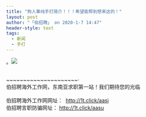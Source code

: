 ```yaml
---
title: "狗人事纯手打简介！！！希望能帮到想来这的！"
layout: post
author: "「伯招聘」 on 2020-1-7 14:47"
header-style: text
tags:
  - 新闻
  - 手打
---
```


<head></head>
<body>
 <p>。<img src="https://www.365zhaopin.co/data/upload/article_pic_path/20200104/c92629ce42280466f183b8012998c77c.png"></p>
 <br>~~~~~~~~~~~~~~~~~~~~~·
 <br> 伯招聘海外工作网，东南亚求职第一站！我们期待您的光临
 <br> 
 <br> 伯招聘海外工作网网址：&nbsp;
 <a href="http://1t.click/aasj">http://1t.click/aasj</a>
 <br> 伯招聘言职防骗网址：
 <a href="http://1t.click/aasu">http://1t.click/aasu</a>
</body>


